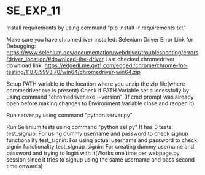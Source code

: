 # SE_EXP_11
Install requirements by using command "pip install -r requirements.txt"

Make sure you have chromedriver installed:
    Selenium Driver Error Link for Debugging: https://www.selenium.dev/documentation/webdriver/troubleshooting/errors/driver_location/#download-the-driver
    Last checked chromedriver download link :https://edgedl.me.gvt1.com/edgedl/chrome/chrome-for-testing/118.0.5993.70/win64/chromedriver-win64.zip

Setup PATH variable to the location where you unzip the zip file(where chromedriver.exe is present)
    Check if PATH Variable set successfully by using command "chromedriver.exe --version" (If cmd prompt was already open before making changes to Environment Variable close and reopen it)

Run server.py using command "python server.py"

Run Selenium tests using command "python sel.py"
    It has 3 tests:
        test_signup: For using dummy username and password to check signup functionality
        test_signin: For using actual username and password to check signin functionality
        test_signup_signin: For creating dummy username and password and trying to login with it(Works one time per webpage.py session since it tries to signup using the same username and pass second time onwards)
